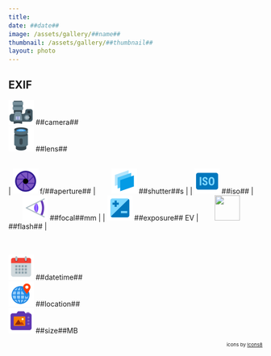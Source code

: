 ```yaml
---
title: ‎
date: ##date##
image: /assets/gallery/##name##
thumbnail: /assets/gallery/##thumbnail##
layout: photo
---
```

<style>
  div.container {
    width: 100% !important;
    max-width: none !important;
  }
  img.main-img {
    width: 100% !important;
    height: auto !important;
    max-width: 1500px !important;
    max-height: none !important;
  }
  img.exif {
    width: 50px;
    height: 50px;
  }
</style>

## EXIF
<img src='/assets/images/icons/camera.png' class='exif'> ##camera##  
<img src='/assets/images/icons/lens.png' class='exif'> ##lens##
<br><br>

| <img src='/assets/images/icons/aperture.png' class='exif'> f/##aperture## | &emsp;&emsp;<img src='/assets/images/icons/shutter-speed.png' class='exif'> ##shutter##s |
| <img src='/assets/images/icons/iso.png' class='exif'> ##iso## | &emsp;&emsp;<img src='/assets/images/icons/focal-length.png' class='exif'> ##focal##mm |
| <img src='/assets/images/icons/exposure.png' class='exif'> ##exposure## EV | &emsp;&emsp;<img src='/assets/images/icons/##flashicon##.png' class='exif'> ##flash## |

<br><br>
<img src='/assets/images/icons/calendar.png' class='exif'> ##datetime##  
<img src='/assets/images/icons/location.png' class='exif'> ##location##  
<img src='/assets/images/icons/image.png' class='exif'> ##size##MB

<span style='float: right; font-size: 0.6rem'>icons by <a target="_blank" href="https://icons8.com">Icons8</a></span>
<br>